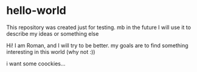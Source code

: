 # hello-world
This repository was created just for testing. mb in the future I will use it to describe my ideas or something else

Hi! I am Roman, and I will try to be better.
my goals are to find something interesting in this world (why not :))

i want some coockies...

